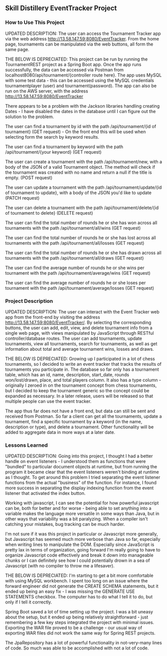 ## Skill Distillery EventTracker Project

### How to Use This Project
UPDATED DESCRIPTION:
The user can access the Tournament Tracker app via the web address http://13.58.147.59:8080/EventTracker. From the home page, tournaments can be manipulated via the web buttons, all form the same page.

THE BELOW IS DEPRECIATED:
This project can be run by running the TournamentREST project as a Spring Boot app. Once the app runs successfully, the data can be accessed via Postman from localhost8080/api/tournament/{controller route here}. The app uses MySQL with some test data - this can be accessed using the MySQL credentials tournamentplayer (user) and tournament(password). The app can also be run on the AWS server, with the address http://13.58.147.59:8080/EventTracker

There appears to be a problem with the Jackson libraries handling creating Dates - I have disabled the dates in the database until I can figure out the solution to the problem.

The user can find a tournament by id with the path /api/tournament/{id of tournament} (GET request) - On the front end this will be used when selecting form the search by keyword results.

The user can find a tournament by keyword with the path /api/tournament/{your keyword} (GET request)

The user can create a tournament with the path /api/tournament/new, with a body of the JSON of a valid Tournament object. The method will check if the tournament was created with no name and return a null if the title is empty.  (POST request)

The user can update a tournament with the path /api/tournament/update/{id of tournament to update}, with a body of the JSON you'd like to update (PATCH request)

The user can delete a tournament with the path /api/tournament/delete/{id of tournament to delete} (DELETE request)

The user can find the total number of rounds he or she has won across all tournaments with the path /api/tournament/all/wins (GET request)

The user can find the total number of rounds he or she has lost across all tournaments with the path /api/tournament/all/losses (GET request)

The user can find the total number of rounds he or she has drawn across all tournaments with the path /api/tournament/all/draws (GET request)

The user can find the average number of rounds he or she wins per tournament with the path /api/tournament/average/wins (GET request)

The user can find the average number of rounds he or she loses per tournament with the path /api/tournament/average/losses (GET request)

### Project Description
UPDATED DESCRIPTION:
The user can interact with the Event Tracker web app from the front-end by visiting the address http://13.58.147.59:8080/EventTracker/. By selecting the corresponding buttons, the user can add, edit, view, and delete tournament info from a single web page, with views manipulated by JavaScript through RESTful controller/database routes. The user can add tournaments, update tournaments, view all tournaments, search for tournaments, as well as get information about total and average tournament wins, losses and draws.

THE BELOW IS DEPRECIATED:
Growing up I participated in a lot of chess tournaments, so I decided to write an event tracker that tracks the results of tournaments you participate in. The database so far only has a tournament table, which has an id, name, description, start_date, rounds won/lost/drawn, place, and total players column. It also has a type column - originally I zeroed in on the tournament concept from chess tournaments, but I decided to keep the tournament generic so the concept could be expanded as necessary. In a later release, users will be released so that multiple people can use the event tracker.

The app thus far does not have a front end, but data can still be sent and received from Postman. So far a client can get all the tournaments, update a tournament, find a specific tournament by a keyword (in the name, description or type), and delete a tournament. Other functionality will be added to aggregate data in more ways at a later date.

### Lessons Learned
UPDATED DESCRIPTION:
Going into this project, I thought I had a better handle on event listeners - I understood them as functions that were "bundled" to particular document objects at runtime, but from running the program it became clear that the event listeners weren't binding at runtime as I thought. To get around this problem I tried separating the event listener functions from the actual "business" of the function. For instance, I found more success in separating the display indexing function from the event listener that activated the index button.

Working with javascript, I can see the potential for how powerful javascript can be, both for better and for worse - being able to set anything into a variable makes the language more versatile in some ways than Java, but in other ways that variability was a bit paralyzing. When a compiler isn't catching your mistakes, bug tracking can be much harder.

I'm not sure if it was this project in particular or Javascript more generally, but Javascript has seemed much more verbose than Java so far, especially when writing lines to manipulate the DOM. Especially since JavaScript is pretty lax in terms of organization, going forward I'm really going to have to organize Javascript code effectively and break it down into manageable chunks or I can definitely see how I could potentially drown in a sea of Javascript (with no compiler to throw me a lifesaver).

THE BELOW IS DEPRECIATED:
I'm starting to get a bit more comfortable with using MySQL workbench. I spent too long on an issue where the forward engineer did not generate the CREATE SCHEMA statements, but it ended up being an easy fix - I was missing the GENERATE USE STATEMENTS checkbox. The computer has to do what I tell it to do, but only if I tell it correctly.

Spring Boot saved a lot of time setting up the project. I was a bit uneasy about the setup, but it ended up being relatively straightforward - just remembering a few key steps integrated the project with minimal issues. Exporting the WAR file proved to be a challenge - our usual way of exporting WAR files did not work the same way for Spring REST projects.

The JpaRepository has a lot of powerful functionality in not-very-many lines of code. So much was able to be accomplished with not a lot of code.
